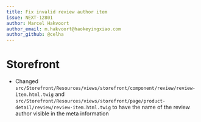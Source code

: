 ```yaml
---
title: Fix invalid review author item
issue: NEXT-12801
author: Marcel Hakvoort
author_email: m.hakvoort@haokeyingxiao.com
author_github: @celha
---
```


# Storefront
* Changed `src/Storefront/Resources/views/storefront/component/review/review-item.html.twig` and `src/Storefront/Resources/views/storefront/page/product-detail/review/review-item.html.twig` to have the name of the review author visible in the meta information
